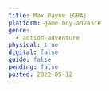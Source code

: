 ```yaml
---
title: Max Payne [GBA]
platform: game-boy-advance
genre:
  - action-adventure
physical: true
digital: false
guide: false
pending: false
posted: 2022-05-12
---
```

